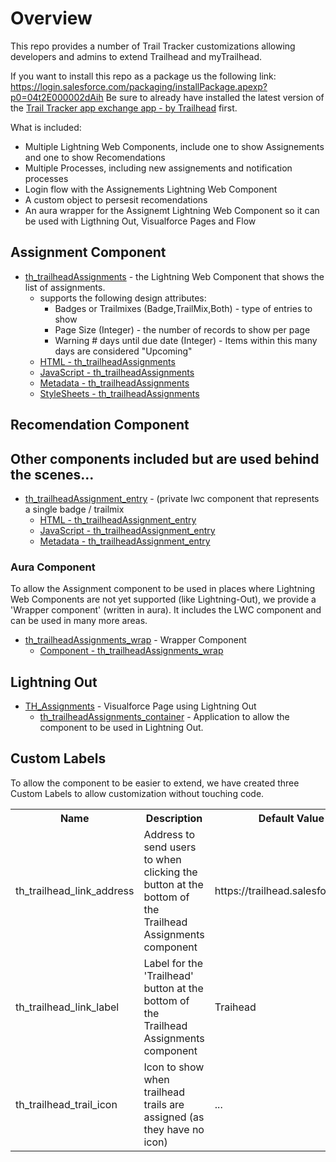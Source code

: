 # Overview
This repo provides a number of Trail Tracker customizations allowing developers and admins to extend Trailhead and myTrailhead.

If you want to install this repo as a package us the following link: https://login.salesforce.com/packaging/installPackage.apexp?p0=04t2E000002dAih
Be sure to already have installed the latest version of the [Trail Tracker app exchange app - by Trailhead](https://appexchange.salesforce.com/appxListingDetail?listingId=a0N3A00000EFpAtUAL) first.

What is included:
* Multiple Lightning Web Components, include one to show Assignements and one to show Recomendations
* Multiple Processes, including new assignements and notification processes
* Login flow with the Assignements Lightning Web Component
* A custom object to persesit recomendations
* An aura wrapper for the Assignemt Lightning Web Component so it can be used with Ligthning Out, Visualforce Pages and Flow


## Assignment Component

* [th\_trailheadAssignments](dx/force-app/main/default/lwc/th_trailheadAssignments) - the Lightning Web Component that shows the list of assignments.
  * supports the following design attributes:
     * Badges or Trailmixes (Badge,TrailMix,Both) - type of entries to show
     * Page Size (Integer) - the number of records to show per page
     * Warning # days until due date (Integer) - Items within this many days are considered "Upcoming"
  * [HTML - th\_trailheadAssignments](dx/force-app/main/default/lwc/th_trailheadAssignments/th_trailheadAssignments.html)
  * [JavaScript - th\_trailheadAssignments](dx/force-app/main/default/lwc/th_trailheadAssignments/th_trailheadAssignments.js)
  * [Metadata - th\_trailheadAssignments](dx/force-app/main/default/lwc/th_trailheadAssignments/th_trailheadAssignments.js-meta.xml)
  * [StyleSheets - th\_trailheadAssignments](dx/force-app/main/default/lwc/th_trailheadAssignments/th_trailheadAssignments.css)

## Recomendation Component




## Other components included but are used behind the scenes...

* [th\_trailheadAssignment\_entry](dx/force-app/main/default/lwc/th_trailheadAssignment_entry/) - (private lwc component that represents a single badge / trailmix
  * [HTML - th\_trailheadAssignment\_entry](dx/force-app/main/default/lwc/th_trailheadAssignment_entry/th_trailheadAssignment_entry.html)
  * [JavaScript - th\_trailheadAssignment\_entry](dx/force-app/main/default/lwc/th_trailheadAssignment_entry/th_trailheadAssignment_entry.js)
  * [Metadata - th\_trailheadAssignment\_entry](dx/force-app/main/default/lwc/th_trailheadAssignment_entry/th_trailheadAssignment_entry.js-meta.xml)

### Aura Component

To allow the Assignment component to be used in places where Lightning Web Components are not yet supported (like Lightning-Out), we provide a 'Wrapper component' (written in aura).  It includes the LWC component and can be used in many more areas.

* [th\_trailheadAssignments\_wrap](dx/force-app/main/default/aura/th_trailheadAssignments_wrap) - Wrapper Component
  * [Component - th\_trailheadAssignments\_wrap](dx/force-app/main/default/aura/th_trailheadAssignments_wrap/th_trailheadAssignments_wrap.cmp)


## Lightning Out

* [TH\_Assignments](dx/force-app/main/default/pages/TH_Assignments.page) - Visualforce Page using Lightning Out
  * [th\_trailheadAssignments\_container](dx/force-app/main/default/aura/th_trailheadAssignments_container) - Application to allow the component to be used in Lightning Out.

## Custom Labels

To allow the component to be easier to extend, we have created three Custom Labels to allow customization without touching code.

<table>
	<tr>
		<th>Name</th>
		<th>Description</th>
		<th>Default Value</th>
	</tr>
	<tr>
		<td>th_trailhead_link_address</td>
		<td>Address to send users to when clicking the button at the bottom of the Trailhead Assignments component</td>
		<td>https://trailhead.salesforce.com/</td>
	</tr>
	<tr>
		<td>th_trailhead_link_label</td>
		<td>Label for the 'Trailhead' button at the bottom of the Trailhead Assignments component</td>
		<td>Traihead</td>
	</tr>
	<tr>
		<td>th_trailhead_trail_icon</td>
		<td>Icon to show when trailhead trails are assigned (as they have no icon)</td>
		<td>...</td>
	</tr></table>
	

